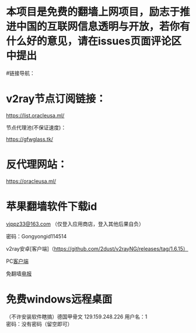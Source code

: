 # 本项目是免费的翻墙上网项目，励志于推进中国的互联网信息透明与开放，若你有什么好的意见，请在issues页面评论区中提出

#链接导航：

# v2ray节点订阅链接：

https://list.oracleusa.ml/

节点代理池(不保证速度)：

https://gfwglass.tk/

# 反代理网站：

https://oracleusa.ml/


# 苹果翻墙软件下载id

vjppz33@163.com
（仅登入应用商店，登入其他后果自负）

密码：Gongyongid114514

v2ray安卓[客户端]（https://github.com/2dust/v2rayNG/releases/tag/1.6.15）

PC[客户端](https://github.com/2dust/v2rayN/releases)

免翻墙[电报](https://github.com/NekoX-Dev/NekoX/releases)

# 免费windows远程桌面
（不许安装软件瞎搞）德国甲骨文
129.159.248.226 
用户名：1  
密码：没有密码（留空即可）

